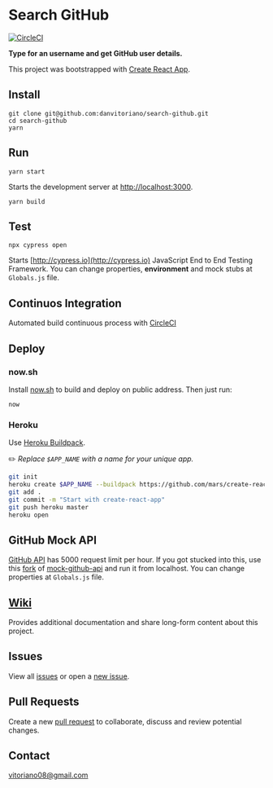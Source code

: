 # Search GitHub

[![CircleCI](https://circleci.com/gh/danvitoriano/search-github.svg?style=svg)](https://circleci.com/gh/danvitoriano/search-github)

**Type for an username and get GitHub user details.**

This project was bootstrapped with [Create React App](https://github.com/facebookincubator/create-react-app).

## Install

```
git clone git@github.com:danvitoriano/search-github.git
cd search-github
yarn
```

## Run

```
yarn start
```

Starts the development server at [http://localhost:3000](http://localhost:3000).

```
yarn build
```

## Test

```
npx cypress open
```

Starts [http://cypress.io](http://cypress.io) JavaScript End to End Testing Framework. You can change properties, **environment** and mock stubs at `Globals.js` file.

## Continuos Integration

Automated build continuous process with [CircleCI](http://circleci.com)

## Deploy

### now.sh

Install [now.sh](http://now.sh) to build and deploy on public address. Then just run:

```
now
```

### Heroku

Use [Heroku Buildpack](https://github.com/mars/create-react-app-buildpack).

✏️ _Replace `$APP_NAME` with a name for your unique app._

```bash
git init
heroku create $APP_NAME --buildpack https://github.com/mars/create-react-app-buildpack.git
git add .
git commit -m "Start with create-react-app"
git push heroku master
heroku open
```

## GitHub Mock API

[GitHub API](https://developer.github.com/v3/) has 5000 request limit per hour. If you got stucked into this, use this [fork](https://github.com/danvitoriano/mock-github-api) of [mock-github-api](https://github.com/mzabriskie/mock-github-api) and run it from localhost. You can change properties at `Globals.js` file.

## [Wiki](https://github.com/danvitoriano/search-github/wiki)

Provides additional documentation and share long-form content about this project.

## Issues

View all [issues](https://github.com/danvitoriano/search-github/issues) or open a [new issue](https://github.com/danvitoriano/search-github/issues/new).

## Pull Requests

Create a new [pull request](https://github.com/danvitoriano/search-github/pulls) to collaborate, discuss and review potential changes.

## Contact

<vitoriano08@gmail.com>
